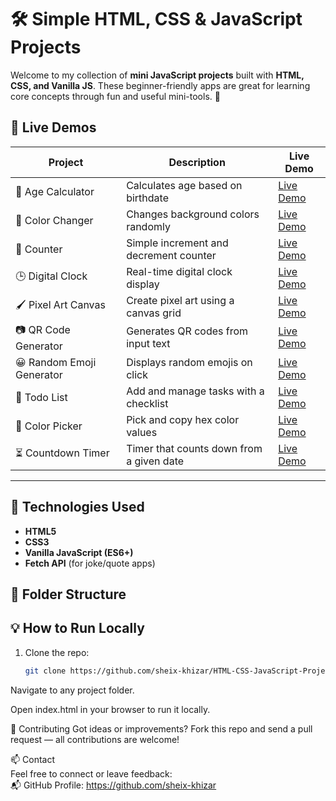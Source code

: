 # 🛠️ Simple HTML, CSS & JavaScript Projects

Welcome to my collection of **mini JavaScript projects** built with **HTML, CSS, and Vanilla JS**. These beginner-friendly apps are great for learning core concepts through fun and useful mini-tools. 🎯

## 🔗 Live Demos

| Project | Description | Live Demo |
|--------|-------------|-----------|
| 👶 Age Calculator              | Calculates age based on birthdate               | [Live Demo](https://agecalculator-topaz.vercel.app/) |
| 🎨 Color Changer               | Changes background colors randomly              | [Live Demo](https://color-changer-ashy.vercel.app/) |
| 🔢 Counter                     | Simple increment and decrement counter          | [Live Demo](https://counter-eight-teal.vercel.app/) |
| 🕒 Digital Clock               | Real-time digital clock display                 | [Live Demo](https://digital-clock-iota-ivory.vercel.app/) |
| 🖌️ Pixel Art Canvas           | Create pixel art using a canvas grid            | [Live Demo](https://pixer-art-canvas.vercel.app/) |
| 📷 QR Code Generator           | Generates QR codes from input text              | [Live Demo](https://qr-code-generator-gold-zeta.vercel.app/) |
| 😀 Random Emoji Generator      | Displays random emojis on click                 | [Live Demo](https://random-emoji-generator-psi.vercel.app/) |
| 📝 Todo List                  | Add and manage tasks with a checklist           | [Live Demo](https://todo-list-amber-phi-46.vercel.app/) |
| 🎨 Color Picker                | Pick and copy hex color values                  | [Live Demo](https://color-picker-two-puce.vercel.app/) |
| ⏳ Countdown Timer             | Timer that counts down from a given date        | [Live Demo](https://countdown-timer-sigma-beige.vercel.app/) |


---

## 🧰 Technologies Used

- **HTML5**
- **CSS3**
- **Vanilla JavaScript (ES6+)**
- **Fetch API** (for joke/quote apps)

## 📁 Folder Structure



## 💡 How to Run Locally

1. Clone the repo:
   ```bash
   git clone https://github.com/sheix-khizar/HTML-CSS-JavaScript-Projects-1.git

Navigate to any project folder.

Open index.html in your browser to run it locally.

🤝 Contributing
Got ideas or improvements?
Fork this repo and send a pull request — all contributions are welcome!

📫 Contact <br>
Feel free to connect or leave feedback:
<br>
📬 GitHub Profile: https://github.com/sheix-khizar

